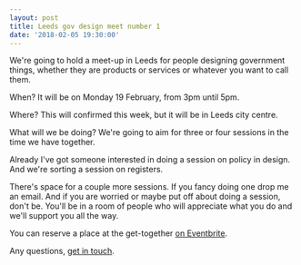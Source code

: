 ```yaml
---
layout: post
title: Leeds gov design meet number 1
date: '2018-02-05 19:30:00'
---
```

We're going to hold a meet-up in Leeds for people designing government things, whether they are products or services or whatever you want to call them.

When? It will be on Monday 19 February, from 3pm until 5pm.

Where? This will confirmed this week, but it will be in Leeds city centre.

What will we be doing? We're going to aim for three or four sessions in the time we have together.

Already I've got someone interested in doing a session on policy in design. And we're sorting a session on registers.

There's space for a couple more sessions. If you fancy doing one drop me an email. And if you are worried or maybe put off about doing a session, don't be. You'll be in a room of people who will appreciate what you do and we'll support you all the way.

You can reserve a place at the get-together [on Eventbrite](https://www.eventbrite.co.uk/e/leeds-cross-government-design-meet-1-tickets-42817318753).

Any questions, [get in touch](/contact).
